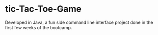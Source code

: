 # tic-Tac-Toe-Game
Developed in Java, a fun side command line interface project done in the first few weeks of the bootcamp.
